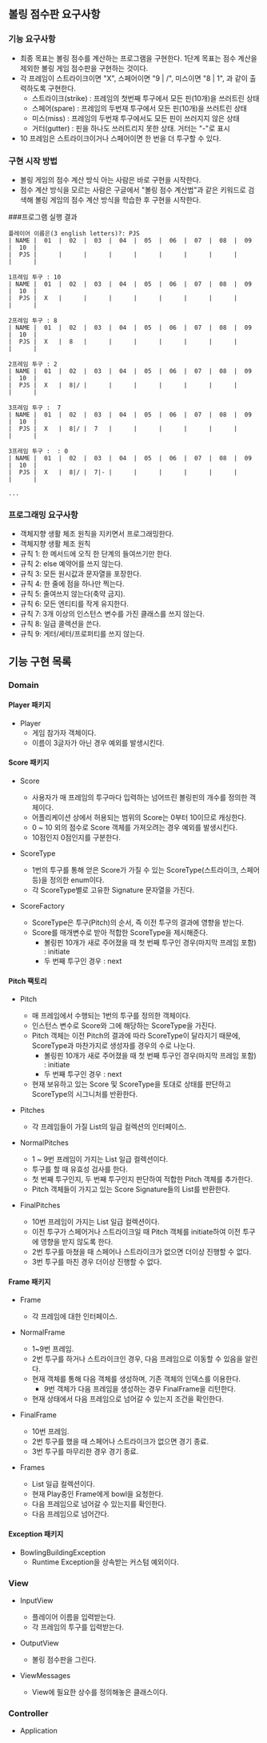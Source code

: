 ## 볼링 점수판 요구사항

### 기능 요구사항
* 최종 목표는 볼링 점수를 계산하는 프로그램을 구현한다. 1단계 목표는 점수 계산을 제외한 볼링 게임 점수판을 구현하는 것이다.
* 각 프레임이 스트라이크이면 "X", 스페어이면 "9 | /", 미스이면 "8 | 1", 과 같이 출력하도록 구현한다.
    * 스트라이크(strike) : 프레임의 첫번째 투구에서 모든 핀(10개)을 쓰러트린 상태
    * 스페어(spare) : 프레임의 두번재 투구에서 모든 핀(10개)을 쓰러트린 상태
    * 미스(miss) : 프레임의 두번재 투구에서도 모든 핀이 쓰러지지 않은 상태
    * 거터(gutter) : 핀을 하나도 쓰러트리지 못한 상태. 거터는 "-"로 표시
* 10 프레임은 스트라이크이거나 스페어이면 한 번을 더 투구할 수 있다.

### 구현 시작 방법
* 볼링 게임의 점수 계산 방식 아는 사람은 바로 구현을 시작한다.
* 점수 계산 방식을 모르는 사람은 구글에서 "볼링 점수 계산법"과 같은 키워드로 검색해 볼링 게임의 점수 계산 방식을 학습한 후 구현을 시작한다.

###프로그램 실행 결과

```
플레이어 이름은(3 english letters)?: PJS
| NAME |  01  |  02  |  03  |  04  |  05  |  06  |  07  |  08  |  09  |  10  |
|  PJS |      |      |      |      |      |      |      |      |      |      |

1프레임 투구 : 10
| NAME |  01  |  02  |  03  |  04  |  05  |  06  |  07  |  08  |  09  |  10  |
|  PJS |  X   |      |      |      |      |      |      |      |      |      |

2프레임 투구 : 8
| NAME |  01  |  02  |  03  |  04  |  05  |  06  |  07  |  08  |  09  |  10  |
|  PJS |  X   |  8   |      |      |      |      |      |      |      |      |

2프레임 투구 : 2
| NAME |  01  |  02  |  03  |  04  |  05  |  06  |  07  |  08  |  09  |  10  |
|  PJS |  X   |  8|/ |      |      |      |      |      |      |      |      |

3프레임 투구 :  7
| NAME |  01  |  02  |  03  |  04  |  05  |  06  |  07  |  08  |  09  |  10  |
|  PJS |  X   |  8|/ |  7   |      |      |      |      |      |      |      |

3프레임 투구 :  : 0
| NAME |  01  |  02  |  03  |  04  |  05  |  06  |  07  |  08  |  09  |  10  |
|  PJS |  X   |  8|/ |  7|- |      |      |      |      |      |      |      |

...
```

### 프로그래밍 요구사항
* 객체지향 생활 체조 원칙을 지키면서 프로그래밍한다.
* 객체지향 생활 체조 원칙
* 규칙 1: 한 메서드에 오직 한 단계의 들여쓰기만 한다.
* 규칙 2: else 예약어를 쓰지 않는다.
* 규칙 3: 모든 원시값과 문자열을 포장한다.
* 규칙 4: 한 줄에 점을 하나만 찍는다.
* 규칙 5: 줄여쓰지 않는다(축약 금지).
* 규칙 6: 모든 엔티티를 작게 유지한다.
* 규칙 7: 3개 이상의 인스턴스 변수를 가진 클래스를 쓰지 않는다.
* 규칙 8: 일급 콜렉션을 쓴다.
* 규칙 9: 게터/세터/프로퍼티를 쓰지 않는다.

## 기능 구현 목록

### Domain

#### Player 패키지
* Player
    * 게임 참가자 객체이다.
    * 이름이 3글자가 아닌 경우 예외를 발생시킨다.

#### Score 패키지
* Score
    * 사용자가 매 프레임의 투구마다 입력하는 넘어뜨린 볼링핀의 개수를 정의한 객체이다.
    * 어플리케이션 상에서 허용되는 범위의 Score는 0부터 10이므로 캐싱한다.
    * 0 ~ 10 외의 점수로 Score 객체를 가져오려는 경우 예외를 발생시킨다.
    * 10점인지 0점인지를 구분한다.

* ScoreType
    * 1번의 투구를 통해 얻은 Score가 가질 수 있는 ScoreType(스트라이크, 스페어 등)을 정의한 enum이다.
    * 각 ScoreType별로 고유한 Signature 문자열을 가진다.
    
* ScoreFactory
    * ScoreType은 투구(Pitch)의 순서, 즉 이전 투구의 결과에 영향을 받는다.
    * Score를 매개변수로 받아 적합한 ScoreType을 제시해준다.
        * 볼링핀 10개가 새로 주어졌을 때 첫 번째 투구인 경우(마지막 프레임 포함) : initiate
        * 두 번째 투구인 경우 : next

#### Pitch 팩토리
* Pitch
    * 매 프레임에서 수행되는 1번의 투구를 정의한 객체이다.
    * 인스턴스 변수로 Score와 그에 해당하는 ScoreType을 가진다.
    * Pitch 객체는 이전 Pitch의 결과에 따라 ScoreType이 달라지기 때문에, ScoreType과 마찬가지로 생성자를 경우의 수로 나눈다.
        * 볼링핀 10개가 새로 주어졌을 때 첫 번째 투구인 경우(마지막 프레임 포함) : initiate
        * 두 번째 투구인 경우 : next
    * 현재 보유하고 있는 Score 및 ScoreType을 토대로 상태를 판단하고 ScoreType의 시그니처를 반환한다.

* Pitches
    * 각 프레임들이 가질 List<Pitch>의 일급 컬렉션의 인터페이스.

* NormalPitches
    * 1 ~ 9번 프레임이 가지는 List<Pitch> 일급 컬렉션이다.
    * 투구를 할 때 유효성 검사를 한다.
    * 첫 번째 투구인지, 두 번째 투구인지 판단하여 적합한 Pitch 객체를 추가한다.
    * Pitch 객체들이 가지고 있는 Score Signature들의 List를 반환한다.

* FinalPitches
    * 10번 프레임이 가지는 List<Pitch> 일급 컬렉션이다.
    * 이전 투구가 스페어거나 스트라이크일 때 Pitch 객체를 initiate하여 이전 투구에 영향을 받지 않도록 한다.
    * 2번 투구를 마쳤을 때 스페어나 스트라이크가 없으면 더이상 진행할 수 없다.
    * 3번 투구를 마친 경우 더이상 진행할 수 없다.

#### Frame 패키지
* Frame
    * 각 프레임에 대한 인터페이스.
    
* NormalFrame
    * 1~9번 프레임.
    * 2번 투구를 하거나 스트라이크인 경우, 다음 프레임으로 이동할 수 있음을 알린다.
    * 현재 객체를 통해 다음 객체를 생성하며, 기존 객체의 인덱스를 이용한다.
        * 9번 객체가 다음 프레임을 생성하는 경우 FinalFrame을 리턴한다.
    * 현재 상태에서 다음 프레임으로 넘어갈 수 있는지 조건을 확인한다.
    
* FinalFrame
    * 10번 프레임.
    * 2번 투구를 했을 때 스페어나 스트라이크가 없으면 경기 종료.
    * 3번 투구를 마무리한 경우 경기 종료.

* Frames
    * List<Frame> 일급 컬렉션이다.
    * 현재 Play중인 Frame에게 bowl을 요청한다.
    * 다음 프레임으로 넘어갈 수 있는지를 확인한다.
    * 다음 프레임으로 넘어간다.
    
#### Exception 패키지
* BowlingBuildingException
    * Runtime Exception을 상속받는 커스텀 예외이다.
    
### View
* InputView
    * 플레이어 이름을 입력받는다.
    * 각 프레임의 투구를 입력받는다.
    
* OutputView
    * 볼링 점수판을 그린다.
    
* ViewMessages
    * View에 필요한 상수를 정의해놓은 클래스이다.

### Controller
* Application
